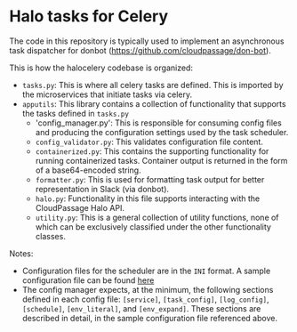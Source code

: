 # Halo tasks for Celery

The code in this repository is typically used to implement an asynchronous task dispatcher for donbot (https://github.com/cloudpassage/don-bot).

This is how the halocelery codebase is organized:

* `tasks.py`: This is where all celery tasks are defined.  This is imported by
the microservices that initiate tasks via celery.
* `apputils`: This library contains a collection of functionality that supports the tasks defined in `tasks.py`
    * 'config_manager.py': This is responsible for consuming config files and
    producing the configuration settings used by the task scheduler.
    * `config_validator.py`: This validates configuration file content.
    * `containerized.py`: This contains the supporting functionality for
    running containerized tasks. Container output is returned in the form of
    a base64-encoded string.
    * `formatter.py`: This is used for formatting task output for better
    representation in Slack (via donbot).
    * `halo.py`: Functionality in this file supports interacting with the
    CloudPassage Halo API.
    * `utility.py`: This is a general collection of utility functions, none of
    which can be exclusively classified under the other functionality classes.

Notes:

* Configuration files for the scheduler are in the `INI` format. A sample
configuration file can be found [here](./example.conf)
* The config manager expects, at the minimum, the following sections defined in
each config file: `[service]`, `[task_config]`, `[log_config]`, `[schedule]`,
`[env_literal]`, and `[env_expand]`.  These sections are described in detail,
in the sample configuration file referenced above.

<!---
#CPTAGS:community-supported automation
#TBICON:images/python_icon.png
-->
